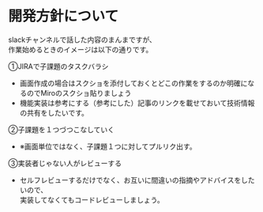 # 開発方針について

slackチャンネルで話した内容のまんまですが、  
作業始めるときのイメージは以下の通りです。

①JIRAで子課題のタスクバラシ

- 画面作成の場合はスクショを添付しておくとどこの作業をするのか明確になるのでMiroのスクショ貼りましょう
- 機能実装は参考にする（参考にした）記事のリンクを載せておいて技術情報の共有をしたいです。

②子課題を１つづつこなしていく

- ※画面単位ではなく、子課題１つに対してプルリク出す。

③実装者じゃない人がレビューする

- セルフレビューするだけでなく、お互いに間違いの指摘やアドバイスをしたいので、  
実装してなくてもコードレビューしましょう。